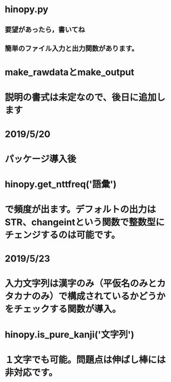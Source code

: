 # hinopy.py
## 要望があったら，書いてね

## 簡単のファイル入力と出力関数があります。
# make_rawdataとmake_output
# 説明の書式は未定なので、後日に追加します

# 2019/5/20
# パッケージ導入後
# hinopy.get_nttfreq('語彙')
# で頻度が出ます。デフォルトの出力はSTR、changeintという関数で整数型にチェンジするのは可能です。

# 2019/5/23
# 入力文字列は漢字のみ（平仮名のみとカタカナのみ）で構成されているかどうかをチェックする関数が導入。
# hinopy.is_pure_kanji('文字列')
# １文字でも可能。問題点は伸ばし棒には非対応です。
